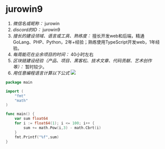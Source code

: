 # jurowin9

1. *微信名或昵称：* jurowin
2. *discord的ID：* jurowin9
3. *擅长的建设领域、语言或工具、熟练度：* 擅长开发web和后端，精通GoLang、PHP、Python，2年+经验；熟练使用TypeScript开发web，1年经验。
4. *每周能花在业余项目的时间：* 40小时左右
5. *区块链建设经验（产品、项目、黑客松、技术文章、代码贡献、艺术创作等）：* 暂时较少。
6. *用任意编程语言计算以下公式*
![](https://latex.codecogs.com/svg.image?\sum_{n=1}^{100}\left&space;(n^{3}-\sqrt[3]{n}&space;\right&space;))

```go
package main

import (
	"fmt"
	"math"
)

func main() {
	var sum float64
	for i := float64(1); i <= 100; i++ {
		sum += math.Pow(i,3) - math.Cbrt(i)
	}
	fmt.Printf("%f",sum)
}
```
